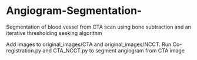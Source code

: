 # Angiogram-Segmentation-
Segmentation of blood vessel from CTA scan using bone subtraction and an iterative thresholding seeking algorithm

Add images to original_images/CTA and original_images/NCCT.
Run Co-registration.py and CTA_NCCT.py to segment angiogram from CTA image
